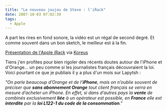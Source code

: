 ```yaml
---
title: "Le nouveau joujou de Steve : l'iRack"
date: 2007-10-03 07:02:39
tags:
  - Apple
---
```


A part les rires en fond sonore, la vidéo est un régal de second degré. Et comme souvent dans un bon sketch, le meilleur est à la fin.

[Présentation de l'Apple iRack](http://www.koreus.com/video/irack.html) via [Koreus](http://www.koreus.com/modules/news/)

Tiens j'en profites pour bien rigoler des récents doutes autour de l'iPhone et d'Orange… un peu comme si les journalistes français découvraient la loi. Voici pourtant ce que je publiais il y a plus d'un mois sur Lapytsh&nbsp;:

_&quot;On parle beaucoup d&#x2019;Orange et de l&#x2019;**iPhone**, mais on n&#x2019;oublie souvent de préciser que **sans abonnement Orange** tout client français se verra en mesure d&#x2019;acheter un iPhone. En effet, si dans d&#x2019;autres pays la **vente** de combinés exclusivement **liée** à un opérateur est possible, en **France** elle est **interdite** par la __loi L122-1 du code de la consommation__.&quot;_